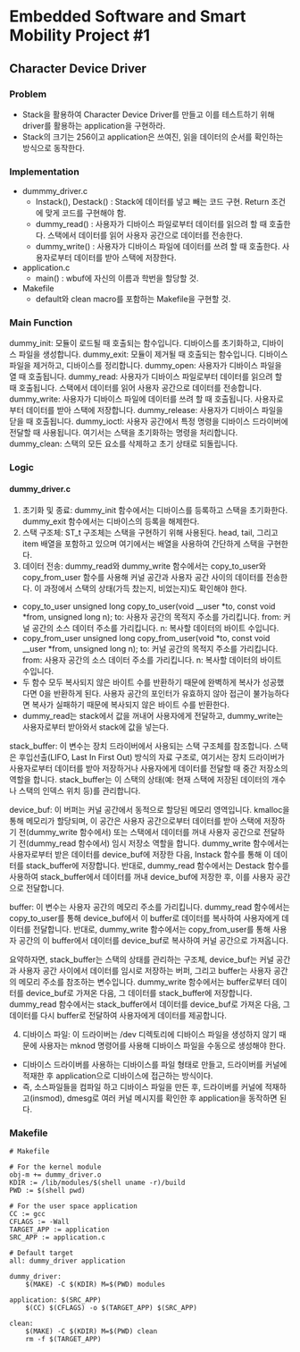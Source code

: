 # Embedded Software and Smart Mobility Project #1
## Character Device Driver
### Problem 
- Stack을 활용하여 Character Device Driver를 만들고 이를 테스트하기 위해 driver를 활용하는 application을 구현하라.
- Stack의 크기는 256이고 application은 쓰여진, 읽을 데이터의 순서를 확인하는 방식으로 동작한다.
### Implementation
- dummmy_driver.c
  - Instack(), Destack() : Stack에 데이터를 넣고 빼는 코드 구현. Return 조건에 맞게 코드를 구현해야 함.
  - dummy_read() : 사용자가 디바이스 파일로부터 데이터를 읽으려 할 때 호출한다. 스택에서 데이터를 읽어 사용자 공간으로 데이터를 전송한다.
  - dummy_write() : 사용자가 디바이스 파일에 데이터를 쓰려 할 때 호출한다. 사용자로부터 데이터를 받아 스택에 저장한다.
- application.c
  - main() : wbuf에 자신의 이름과 학번을 할당할 것.
- Makefile
  - default와 clean macro를 포함하는 Makefile을 구현할 것.
### Main Function
dummy_init: 모듈이 로드될 때 호출되는 함수입니다. 디바이스를 초기화하고, 디바이스 파일을 생성합니다.
dummy_exit: 모듈이 제거될 때 호출되는 함수입니다. 디바이스 파일을 제거하고, 디바이스를 정리합니다.
dummy_open: 사용자가 디바이스 파일을 열 때 호출됩니다.
dummy_read: 사용자가 디바이스 파일로부터 데이터를 읽으려 할 때 호출됩니다. 스택에서 데이터를 읽어 사용자 공간으로 데이터를 전송합니다.
dummy_write: 사용자가 디바이스 파일에 데이터를 쓰려 할 때 호출됩니다. 사용자로부터 데이터를 받아 스택에 저장합니다.
dummy_release: 사용자가 디바이스 파일을 닫을 때 호출됩니다.
dummy_ioctl: 사용자 공간에서 특정 명령을 디바이스 드라이버에 전달할 때 사용됩니다. 여기서는 스택을 초기화하는 명령을 처리합니다.
dummy_clean: 스택의 모든 요소를 삭제하고 초기 상태로 되돌립니다.
### Logic
#### dummy_driver.c
1. 초기화 및 종료: dummy_init 함수에서는 디바이스를 등록하고 스택을 초기화한다. dummy_exit 함수에서는 디바이스의 등록을 해제한다.
2. 스택 구조체: ST_t 구조체는 스택을 구현하기 위해 사용된다. head, tail, 그리고 item 배열을 포함하고 있으며 여기에서는 배열을 사용하여 간단하게 스택을 구현한다.
3. 데이터 전송: dummy_read와 dummy_write 함수에서는 copy_to_user와 copy_from_user 함수를 사용해 커널 공간과 사용자 공간 사이의 데이터를 전송한다. 이 과정에서 스택의 상태(가득 찼는지, 비었는지)도 확인해야 한다.
  - copy_to_user
    unsigned long copy_to_user(void __user *to, const void *from, unsigned long n);
      to: 사용자 공간의 목적지 주소를 가리킵니다.
      from: 커널 공간의 소스 데이터 주소를 가리킵니다.
      n: 복사할 데이터의 바이트 수입니다.
  - copy_from_user
    unsigned long copy_from_user(void *to, const void __user *from, unsigned long n);
      to: 커널 공간의 목적지 주소를 가리킵니다.
      from: 사용자 공간의 소스 데이터 주소를 가리킵니다.
      n: 복사할 데이터의 바이트 수입니다.
  - 두 함수 모두 복사되지 않은 바이트 수를 반환하기 때문에 완벽하게 복사가 성공했다면 0을 반환하게 된다. 사용자 공간의 포인터가 유효하지 않아 접근이 불가능하다면 복사가 실패하기 때문에 복사되지 않은 바이트 수를 반환한다.
  - dummy_read는 stack에서 값을 꺼내어 사용자에게 전달하고, dummy_write는 사용자로부터 받아와서 stack에 값을 넣는다.

stack_buffer: 이 변수는 장치 드라이버에서 사용되는 스택 구조체를 참조합니다. 스택은 후입선출(LIFO, Last In First Out) 방식의 자료 구조로, 여기서는 장치 드라이버가 사용자로부터 데이터를 받아 저장하거나 사용자에게 데이터를 전달할 때 중간 저장소의 역할을 합니다. stack_buffer는 이 스택의 상태(예: 현재 스택에 저장된 데이터의 개수나 스택의 인덱스 위치 등)를 관리합니다.

device_buf: 이 버퍼는 커널 공간에서 동적으로 할당된 메모리 영역입니다. kmalloc을 통해 메모리가 할당되며, 이 공간은 사용자 공간으로부터 데이터를 받아 스택에 저장하기 전(dummy_write 함수에서) 또는 스택에서 데이터를 꺼내 사용자 공간으로 전달하기 전(dummy_read 함수에서) 임시 저장소 역할을 합니다. dummy_write 함수에서는 사용자로부터 받은 데이터를 device_buf에 저장한 다음, Instack 함수를 통해 이 데이터를 stack_buffer에 저장합니다. 반대로, dummy_read 함수에서는 Destack 함수를 사용하여 stack_buffer에서 데이터를 꺼내 device_buf에 저장한 후, 이를 사용자 공간으로 전달합니다.

buffer: 이 변수는 사용자 공간의 메모리 주소를 가리킵니다. dummy_read 함수에서는 copy_to_user를 통해 device_buf에서 이 buffer로 데이터를 복사하여 사용자에게 데이터를 전달합니다. 반대로, dummy_write 함수에서는 copy_from_user를 통해 사용자 공간의 이 buffer에서 데이터를 device_buf로 복사하여 커널 공간으로 가져옵니다.

요약하자면, stack_buffer는 스택의 상태를 관리하는 구조체, device_buf는 커널 공간과 사용자 공간 사이에서 데이터를 임시로 저장하는 버퍼, 그리고 buffer는 사용자 공간의 메모리 주소를 참조하는 변수입니다. dummy_write 함수에서는 buffer로부터 데이터를 device_buf로 가져온 다음, 그 데이터를 stack_buffer에 저장합니다. dummy_read 함수에서는 stack_buffer에서 데이터를 device_buf로 가져온 다음, 그 데이터를 다시 buffer로 전달하여 사용자에게 데이터를 제공합니다.

4. 디바이스 파일: 이 드라이버는 /dev 디렉토리에 디바이스 파일을 생성하지 않기 때문에 사용자는 mknod 명령어를 사용해 디바이스 파일을 수동으로 생성해야 한다.
  - 디바이스 드라이버를 사용하는 디바이스를 파일 형태로 만들고, 드라이버를 커널에 적재한 후 application으로 디바이스에 접근하는 방식이다.
  - 즉, 소스파일들을 컴파일 하고 디바이스 파일을 만든 후, 드라이버를 커널에 적재하고(insmod), dmesg로 여러 커널 메시지를 확인한 후 application을 동작하면 된다.

### Makefile
```
# Makefile

# For the kernel module
obj-m += dummy_driver.o
KDIR := /lib/modules/$(shell uname -r)/build
PWD := $(shell pwd)

# For the user space application
CC := gcc
CFLAGS := -Wall
TARGET_APP := application
SRC_APP := application.c

# Default target
all: dummy_driver application

dummy_driver:
	$(MAKE) -C $(KDIR) M=$(PWD) modules

application: $(SRC_APP)
	$(CC) $(CFLAGS) -o $(TARGET_APP) $(SRC_APP)

clean:
	$(MAKE) -C $(KDIR) M=$(PWD) clean
	rm -f $(TARGET_APP)
```